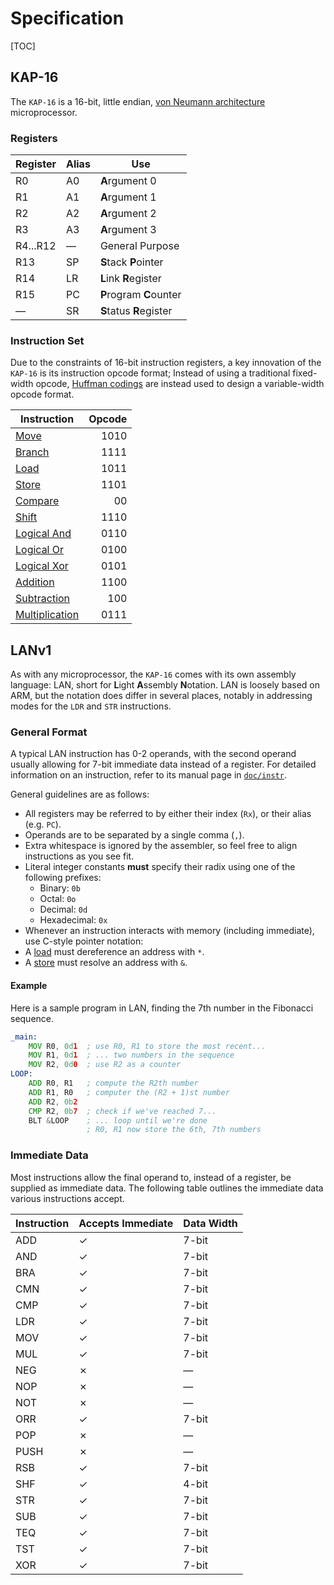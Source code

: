 # Specification

[TOC]

## KAP-16

The `KAP-16` is a 16-bit, little endian, [von Neumann architecture](https://en.wikipedia.org/wiki/Von_Neumann_architecture) microprocessor.

### Registers

| Register | Alias | Use                     |
| -------- | ----- | ----------------------- |
| R0       | A0    | **A**rgument 0          |
| R1       | A1    | **A**rgument 1          |
| R2       | A2    | **A**rgument 2          |
| R3       | A3    | **A**rgument 3          |
| R4...R12 | —     | General Purpose         |
| R13      | SP    | **S**tack **P**ointer   |
| R14      | LR    | **L**ink **R**egister   |
| R15      | PC    | **P**rogram **C**ounter |
| —        | SR    | **S**tatus **R**egister |

### Instruction Set

Due to the constraints of 16-bit instruction registers, a key innovation of the `KAP-16` is its instruction opcode format;
Instead of using a traditional fixed-width opcode, [Huffman codings](https://en.wikipedia.org/wiki/Huffman_coding) are instead used to design a variable-width opcode format.

| Instruction                      | Opcode |
| -------------------------------- | -----: |
| [Move](./instr/MOV.md)           |   1010 |
| [Branch](./instr/BRA.md)         |   1111 |
| [Load](./instr/LDR.md)           |   1011 |
| [Store](./instr/STR.md)          |   1101 |
| [Compare](./instr/CMP.md)        |     00 |
| [Shift](./instr/SHF.md)          |   1110 |
| [Logical And](./instr/AND.md)    |   0110 |
| [Logical Or](./instr/ORR.md)     |   0100 |
| [Logical Xor](./instr/XOR.md)    |   0101 |
| [Addition](./instr/ADD.md)       |   1100 |
| [Subtraction](./instr/SUB.md)    |    100 |
| [Multiplication](./instr/MUL.md) |   0111 |

## LANv1

As with any microprocessor, the `KAP-16` comes with its own assembly language: LAN, short for **L**ight **A**ssembly **N**otation.
LAN is loosely based on ARM, but the notation does differ in several places, notably in addressing modes for the `LDR` and `STR` instructions.

### General Format

A typical LAN instruction has 0-2 operands, with the second operand usually allowing for 7-bit immediate data instead of a register.
For detailed information on an instruction, refer to its manual page in [`doc/instr`](./doc/instr).

General guidelines are as follows:
- All registers may be referred to by either their index (`Rx`), or their alias (e.g. `PC`).
- Operands are to be separated by a single comma (`,`).
- Extra whitespace is ignored by the assembler, so feel free to align instructions as you see fit.
- Literal integer constants **must** specify their radix using one of the following prefixes:
  - Binary: `0b`
  - Octal: `0o`
  - Decimal: `0d`
  - Hexadecimal: `0x`
- Whenever an instruction interacts with memory (including immediate), use C-style pointer notation:
 - A [load](./instr/LDR.md) must dereference an address with `*`.
 - A [store](./instr/STR.md) must resolve an address with `&`.

#### Example

Here is a sample program in LAN, finding the 7th number in the Fibonacci sequence.

```asm
_main:
    MOV R0, 0d1  ; use R0, R1 to store the most recent...
    MOV R1, 0d1  ; ... two numbers in the sequence
    MOV R2, 0d0  ; use R2 as a counter
LOOP:
    ADD R0, R1   ; compute the R2th number
    ADD R1, R0   ; computer the (R2 + 1)st number
    ADD R2, 0b2
    CMP R2, 0b7  ; check if we've reached 7...
    BLT &LOOP    ; ... loop until we're done
                 ; R0, R1 now store the 6th, 7th numbers
```

### Immediate Data

Most instructions allow the final operand to, instead of a register, be supplied as immediate data.
The following table outlines the immediate data various instructions accept.

| Instruction | Accepts Immediate | Data Width |
| ----------- | ----------------- | ---------- |
| ADD         | &check;           | 7-bit      |
| AND         | &check;           | 7-bit      |
| BRA         | &check;           | 7-bit      |
| CMN         | &check;           | 7-bit      |
| CMP         | &check;           | 7-bit      |
| LDR         | &check;           | 7-bit      |
| MOV         | &check;           | 7-bit      |
| MUL         | &check;           | 7-bit      |
| NEG         | &cross;           | —          |
| NOP         | &cross;           | —          |
| NOT         | &cross;           | —          |
| ORR         | &check;           | 7-bit      |
| POP         | &cross;           | —          |
| PUSH        | &cross;           | —          |
| RSB         | &check;           | 7-bit      |
| SHF         | &check;           | 4-bit      |
| STR         | &check;           | 7-bit      |
| SUB         | &check;           | 7-bit      |
| TEQ         | &check;           | 7-bit      |
| TST         | &check;           | 7-bit      |
| XOR         | &check;           | 7-bit      |
